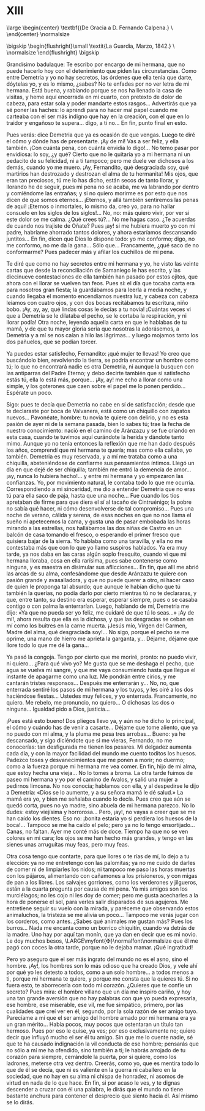 # XIII

<!--- 
<div> 
  <span style="margin:0 auto;text-indent:0;display:block;text-align:center;font-weight:bold;font-size:larger;">
                De Gracia a D. Fernando Calpena.                    <br />
  </span>
</div> 
<p> </p>
-->

\large
\begin{center}
\textbf{(De Gracia a D. Fernando Calpena.}                          \\
\end{center}
\normalsize

<!--- 
<div>
  <span style="width:100%;display:block;text-align:right;"> 
                *La Guardia, Marzo, 1842.*                          <br />
  </span>
</div>
<p> </p>
-->

\bigskip
\begin{flushright}\small \textit{La Guardia, Marzo, 1842.}          \\
\normalsize
\end{flushright}
\bigskip

Grandísimo badulaque: Te escribo por encargo de mi hermana, que no puede
hacerlo hoy con el detenimiento que piden las circunstancias. Como entre
Demetria y yo no hay secretos, las órdenes que ella tenía que darte, dóytelas
yo, y es lo mismo, ¿sabes? No te enfades por no ver letra de mi hermana. Está
buena, y rabiando porque se nos ha llenado la casa de visitas, y heme aquí
encerrada en mi cuarto, con pretexto de dolor de cabeza, para estar sola
y poder mandarte estos rasgos... Advertirás que ya sé poner las haches: lo
aprendí para no hacer mal papel cuando me carteaba con el ser más indigno que
hay en la creación, con el que en lo traidor y engañoso te supera... digo, a ti
no... En fin, punto final en esto.

Pues verás: dice Demetria que ya es ocasión de que vengas. Luego te diré el
cómo y dónde has de presentarte. ¡Ay de mí! Vas a ser feliz, y ella también.
¡Con cuánta pena, con cuánta envidia lo digo!... No temo pasar por envidiosa:
lo soy, ¿y qué? Cierto que no le quitaría yo a mi hermana ni un pedacito de su
felicidad, ni a ti tampoco; pero me duele ver dichosos a los demás, cuando yo
me muero. ¡Ay, Fernandito, qué desgraciada soy, qué martirios han destrozado
y destrozan el alma de tu hermanita! Mis ojos, que eran tan preciosos, tú me lo
has dicho, están secos de tanto llorar, y llorando he de seguir, pues mi pena
no se acaba, me va labrando por dentro y comiéndome las entrañas; y si no
quiero morirme es por esto que nos dicen de que somos eternos... ¡Eternos,
y allá también sentiremos las penas de aquí! ¡Eternos o inmortales, lo mismo
da, creo yo, para no hallar consuelo en los siglos de los siglos!... No, no:
más quiero vivir, por ver si este dolor se me calma. ¿Qué crees tú?... No me
hagas caso. ¿Te acuerdas de cuando nos trajiste de Oñate? Pues ¡ay! si me
hubiera muerto yo con mi padre, habríame ahorrado tantos dolores, y ahora
estaríamos descansando juntitos... En fin, dicen que Dios lo dispone todo: yo
me conformo; digo, no me conformo, no me da la gana... Sólo que... Francamente,
¿qué saco de no conformarme? Pues padecer más y afilar los cuchillos de mi
pena.

Te diré que como no hay secretos entre mi hermana y yo, he visto las veinte
cartas que desde la reconciliación de Samaniego le has escrito, y las
diecinueve contestaciones de ella también han pasado por estos ojitos, que
ahora con el llorar se vuelven tan feos. Pues sí: el día que tocaba carta era
para nosotros gran fiesta; la guardábamos para leerla a media noche, y cuando
llegaba el momento encendíamos nuestra luz, y cabeza con cabeza leíamos con
cuatro ojos, y con dos bocas recitábamos tu escritura, niño bobo. ¡Ay, ay, ay,
qué lindas cosas le decías a tu novia! ¡Cuántas veces vi que a Demetria se le
dilataba el pecho, se le cortaba la respiración, y ni llorar podía! Otra noche,
leyendo aquella carta en que le hablabas de tu mamá, y de que tu mayor gloria
sería que nosotras la adorásemos, a Demetria y a mí se nos caían a hilo las
lágrimas... y luego mojamos tanto los dos pañuelos, que se podían torcer.

Ya puedes estar satisfecho, Fernandito: ¡qué mujer te llevas! Yo creo que
buscándolo bien, revolviendo la tierra, se podría encontrar un hombre como tú;
lo que no encontrará nadie es otra Demetria, ni aunque la busquen con las
antiparras del Padre Eterno; y debo decirte también que si satisfecho estás tú,
ella lo está más, porque... ¡Ay, ay! me echo a llorar como una simple, y los
goterones que caen sobre el papel me lo ponen perdido... Espérate un poco.

Sigo: pues te decía que Demetria no cabe en sí de satisfacción; desde que te
declaraste por boca de Valvanera, está como un chiquillo con zapatos nuevos...
Pavonéate, hombre: tu novia te quiere con delirio, y no es esta pasión de ayer
ni de la semana pasada, bien lo sabes tú; trae la fecha de nuestro
conocimiento: nació en el camino de Aránzazu y se fue criando en esta casa,
cuando te tuvimos aquí curándote la herida y dándote tanto mimo. Aunque yo no
tenía entonces la reflexión que me han dado después los años, comprendí que mi
hermana te quería; mas como ella callaba, yo también. Demetria es muy
reservada, y a mí me trataba como a una chiquilla, absteniéndose de confiarme
sus pensamientos íntimos. Llegó un día en que dejé de ser chiquilla; también me
entró la demencia de amor... ¡ay, nunca lo hubiera hecho!... y entre mi hermana
y yo empezaron las confianzas. Yo, por movimiento natural, le contaba todo lo
que me ocurría. Correspondiendo a mi sinceridad, me dio a entender Demetria que
no eras tú para ella saco de paja, hasta que una noche... Fue cuando los tíos
apretaban de firme para que diera el sí al tacaño de Cintruénigo; la pobre no
sabía qué hacer, ni cómo desenvolverse de tal compromiso... Pues una noche de
verano, cálida y serena, de esas noches en que no nos llama el sueño ni
apetecemos la cama, y gusta una de pasar embobada las horas mirando a las
estrellas, nos hallábamos las dos niñas de Castro en un balcón de casa tomando
el fresco, o esperando el primer fresco que quisiera bajar de la sierra. Yo
hablaba como una taravilla, y ella no me contestaba más que con lo que yo llamo
suspiros hablados. Ya era muy tarde, ya nos daba en las caras algún soplo
fresquito, cuando vi que mi hermana lloraba, cosa en ella rarísima, pues sabe
contenerse como ninguna, y es maestra en disimular sus aflicciones... En fin,
que allí me abrió las arcas de su alma, confesándome que desde Aránzazu te
quiere con pasión grande y avasalladora, y que no puede querer a otro, ni hacer
caso de quien le proponga tal absurdo; que aunque le habían dicho que tú
también la querías, no podía darlo por cierto mientras tú no te declararas,
y que, entre tanto, su destino era esperar, esperar siempre, pues o se casaba
contigo o con palma la enterrarían. Luego, hablando de mí, Demetria me dijo:
«Ya que no pueda ser yo feliz, me cuidaré de que tú lo seas...» ¡Ay de mí!,
ahora resulta que ella es la dichosa, y que las desgracias se ceban en mí como
los buitres en la carne muerta. ¡Jesús mío, Virgen del Carmen, Madre del alma,
qué desgraciada soy!... No sigo, porque el pecho se me oprime, una mano de
hierro me aprieta la garganta, y... Déjame, déjame que llore todo lo que me dé
la gana...

Ya pasó la congoja. Tengo por cierto que me moriré, pronto: no puedo vivir, ni
quiero... ¿Para qué vivo yo? Me gusta que se me deshaga el pecho, que agua se
vuelva mi sangre, y que me vaya consumiendo hasta que llegue el instante de
apagarme como una luz. Me pondrán entre cirios, y me cantarán tristes
responsos... Después me enterrarán y... No, no, que enterrada sentiré los pasos
de mi hermana y los tuyos, y les oiré a los dos haciéndose fiestas... Ustedes
muy felices, y yo enterrada. Francamente, no quiero. Me rebelo, me pronuncio,
no quiero... O dichosas las dos o ninguna... Igualdad pido a Dios, justicia...

¡Pues está esto bueno! Dos pliegos llevo ya, y aún no he dicho lo principal, el
cómo y cuándo has de venir a casarte... Déjame que tome aliento, que ya no
puedo con mi alma, y la pluma me pesa tres arrobas... Bueno: ya he descansado,
y sigo diciéndote que si me vieras, Fernando, no me conocerías: tan desfigurada
me tienen los pesares. Mi delgadez aumenta cada día, y con la mayor facilidad
del mundo me cuento toditos los huesos. Padezco toses y desvanecimientos que me
ponen a morir; no duermo; como a la fuerza porque mi hermana me vea comer. En
fin, hijo de mi alma, que estoy hecha una vieja... No lo tomes a broma. La otra
tarde fuimos de paseo mi hermana y yo por el camino de Avalos, y salió una
mujer a pedirnos limosna. No nos conocía; hablamos con ella, y al despedirse le
dijo a Demetria: «Dios se lo aumente, y a su señora mamá le dé salud.» La mamá
era yo, y bien me señalaba cuando lo decía. Pues creo que aún se quedó corta,
pues no ya madre, sino abuela de mi hermana parezco. No lo dudes: estoy
viejísima y horrorosa... Pero, ¡ay!, no vayas a creer que se me han caído los
dientes. Eso no: ¡bonita estaría yo si perdiera los huesos de la boca!...
Tampoco se me ha caído el pelo; pero ya no lo tengo ensortijado... Canas, no
faltan. Ayer me conté más de doce. Tiempo ha que no se ven colores en mi cara;
los ojos se me han hecho más grandes, y tengo en las sienes unas arruguitas muy
feas, pero muy feas.

Otra cosa tengo que contarte, para que llores o te rías de mí, lo dejo a tu
elección: ya no me entretengo con las palomitas; ya no me cuido de darles de
comer ni de limpiarles los nidos; ni tampoco me paso las horas muertas con los
pájaros, alimentando con cañamones a los prisioneros, y con migas de pan a los
libres. Los salvajes gorriones, como los verderones y jilgueros, están a la
cuarta pregunta por causa de mi pena. Ya mis amigos son los murciélagos; no les
cojo ni les doy de comer; pero me gusta acecharles a la hora de ponerse el sol,
para verles salir disparados de sus agujeros. Me entretiene seguir su vuelo con
la mirada, y paréceme que observando estos animaluchos, la tristeza se me
alivia un poco... Tampoco me verás jugar con los corderos, como antes. ¿Sabes
qué animales me gustan más? Pues los burros... Nada me encanta como un borrico
chiquitín, cuando va detrás de la madre. Uno hay por aquí tan monín, que ya dan
en decir que es mi novio. Le doy muchos besos, \LARGE\myfont{✠}\normalfont\normalsize
que él me pagó con coces la otra tarde, porque no le dejaba mamar. ¡Qué ingratitud!

Pero yo aseguro que el ser más ingrato del mundo no es el asno, sino el hombre.
¡Ay!, los hombres son lo más odioso que ha creado Dios, y vele ahí por qué yo
les detesto a todos, como a un solo hombre... a todos menos a ti, porque mi
hermana te quiere, y porque me consta que la quieres tú. Si no fuera esto, te
aborrecería con todo mi corazón. ¿Quieres que te confíe un secreto? Pues mira:
el hombre villano que un día me inspiro cariño, y hoy una tan grande aversión
que no hay palabras con que yo pueda expresarla, ese hombre, ese miserable, ese
vil, me fue simpático, primero, por las cualidades que creí ver en él; segundo,
por la sola razón de ser amigo tuyo. Parecíame a mí que el ser amigo del hombre
amado por mi hermana era ya un gran mérito... Había pocos, muy pocos que
ostentaran un título tan hermoso. Pues por eso le quise, ya ves; por eso
exclusivamente no; quiero decir que influyó mucho el ser él tu amigo. Sin que
me lo cuente nadie, sé que te ha causado indignación la vil conducta de ese
hombre; pensarás que no sólo a mí me ha ofendido, sino también a ti; le habrás
arrojado de tu corazón para siempre, cerrándole la puerta, por si quiere, como
los ladrones, meterse otra vez dentro. Creerás, como yo, que es mentira todo lo
que de él se decía, que ni es valiente en la guerra ni caballero en la
sociedad, que no hay en su alma ni chispa de honradez, ni asomos de virtud en
nada de lo que hace. En fin, si por acaso le ves, y te dignas descender
a cruzar con él una palabra, le dirás que el mundo no tiene bastante anchura
para contener el desprecio que siento hacia él. Así mismo se lo dirás.
